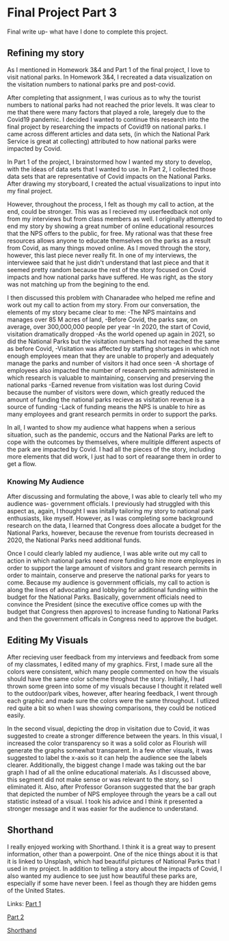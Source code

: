 # Final Project Part 3
Final write up- what have I done to complete this project. 

## Refining my story
As I mentioned in Homework 3&4 and Part 1 of the final project, I love to visit national parks. In Homework 3&4, I recreated a data visualization on the visitation numbers to national parks pre and post-covid. 

After completing that assignment, I was curious as to why the tourist numbers to national parks had not reached the prior levels. It was clear to me that there were many factors that played a role, laregely due to the Covid19 pandemic. I decided I wanted to continue this research into the final project by researching the impacts of Covid19 on national parks.
I came across different articles and data sets, (in which the National Park Service is great at collecting) attributed to how national parks were impacted by Covid. 

In Part 1 of the project, I brainstormed how I wanted my story to develop, with the ideas of data sets that I wanted to use. In Part 2, I collected those data sets that are representative of Covid impacts on the National Parks. 
After drawing my storyboard, I created the actual visualizations to input into my final project. 

However, throughout the process, I felt as though my call to action, at the end, could be stronger. This was as I recieved my userfeedback not only from my interviews but from class members as well. 
I originally attempted to end my story by showing a great number of online educational resources that the NPS offers to the public, for free. My rational was that these free resources allows anyone to educate themselves on the parks as a result from Covid, as many things moved online. As I moved through the story, however, this last piece never really fit. In one of my interviews, the interviewee said that he just didn't understand that last piece and that it seemed pretty random because the rest of the story focused on Covid impacts and how national parks have suffered. He was right, as the story was not matching up from the begining to the end. 


I then discussed this problem with Chanaradee who helped me refine and work out my call to action from my story. From our conversation, the elements of my story became clear to me:
-The NPS maintains and manages over 85 M acres of land, 
-Before Covid, the parks saw, on average, over 300,000,000 people per year
-In 2020, the start of Covid, visitation dramatically dropped
-As the world opened up again in 2021, so did the National Parks but the visitation numbers had not reached the same as before Covid,
-Visitation was affected by staffing shortages in which not enough employees mean that they are unable to properly and adequately manage the parks and number of visitors it had once seen
-A shortage of employees also impacted the number of research permits administered in which research is valuable to maintaining, conserving and preserving the national parks
-Earned revenue from visitation was lost during Covid because the number of visitors were down, which greatly reduced the amount of funding the national parks recieve as visitation revenue is a source of funding
-Lack of funding means the NPS is unable to hire as many employees and grant research permits in order to support the parks. 

In all, I wanted to show my audience what happens when a serious situation, such as the pandemic, occurs and the National Parks are left to cope with the outcomes by themselves, where mulitiple different aspects of the park are impacted by Covid. I had all the pieces of the story, including more elements that did work, I just had to sort of reaarange them in order to get a flow. 

### Knowing My Audience
After discussing and formulating the above, I was able to clearly tell who my audience was- government officials. I previously had struggled with this aspect as, again, I thought I was initally tailoring my story to national park enthusiasts, like myself. However, as I was completing some background research on the data, I learned that Congress does allocate a budget for the National Parks, however, because the revenue from tourists decreased in 2020, the National Parks need additional funds. 

Once I could clearly labled my audience, I was able write out my call to action in which national parks need more funding to hire more employees in order to support the large amount of visitors and grant research permits in order to maintain, conserve and preserve the national parks for years to come. Because my audience is government officials, my call to action is along the lines of advocating and lobbying for additional funding within the budget for the National Parks. Basically, government officials need to convince the President (since the executive office comes up with the budget that Congress then approves) to increase funding to National Parks and then the government officals in Congress need to approve the budget. 



## Editing My Visuals
After recieving user feedback from my interviews and feedback from some of my classmates, I edited many of my graphics. First, I made sure all the colors were consistent, which many people commented on how the visuals should have the same color scheme throghout the story. Initially, I had thrown some green into some of my visuals because I thought it related well to the outdoor/park vibes, however, after hearing feedback, I went through each graphic and made sure the colors were the same throughout. I utlized red quite a bit so when I was showing comparisons, they could be noticed easily. 

In the second visual, depicting the drop in visitation due to Covid, it was suggested to create a stronger difference between the years. In this visual, I increased the color transparency so it was a solid color as Flourish will generate the graphs somewhat transparent. In a few other visuals, it was suggested to label the x-axis so it can help the audience see the labels clearer. Additionally, the biggest change I made was taking out the bar graph I had of all the online educational materials. As I discussed above, this segment did not make sense or was relevant to the story, so I eliminated it. Also, after Professor Goranson suggested that the bar graph that depicted the number of NPS employee through the years be a call out statistic instead of a visual. I took his advice and I think it presented a stronger message and it was easier for the audience to understand. 


## Shorthand
I really enjoyed working with Shorthand. I think it is a great way to present information, other than a powerpoint. One of the nice things about it is that it is linked to Unsplash, which had beautiful pictures of National Parks that I used in my project. In addition to telling a story about the impacts of Covid, I also wanted my audience to see just how beautiful these parks are, especially if some have never been. I feel as though they are hidden gems of the United States. 





Links:
[Part 1](https://etweiner.github.io/mini2/finalproj1.html)

[Part 2](https://etweiner.github.io/mini2/finalproj2.html)

[Shorthand](https://carnegiemellon.shorthandstories.com/the-impacts-of-covid-on-us-national-parks/index.html)

